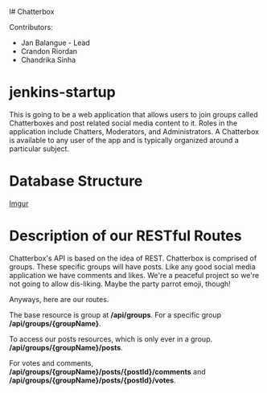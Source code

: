 l# Chatterbox

Contributors:
* Jan Balangue - Lead
* Crandon Riordan
* Chandrika Sinha
# jenkins-startup
This is going to be a web application that allows users to join groups 
called Chatterboxes 
and post related social media content to it.  Roles in the application 
include Chatters, 
Moderators, and Administrators. A Chatterbox is available to any user 
of the app and is 
typically organized around a particular subject.

# Database Structure
[Imgur](https://i.imgur.com/IYxxyDu.png)

# Description of our RESTful Routes

Chatterbox's API is based on the idea of REST. Chatterbox is comprised of groups. These specific groups will have posts. Like any good social media application we have comments and likes. We're a peaceful project so we're not going to allow dis-liking. Maybe the party parrot emoji, though!

Anyways, here are our routes.


The base resource is group at **/api/groups**. For a specific group **/api/groups/{groupName}**.


To access our posts resources, which is only ever in a group. **/api/groups/{groupName}/posts**.

For votes and comments, **/api/groups/{groupName}/posts/{postId}/comments** and **/api/groups/{groupName}/posts/{postId}/votes**.

